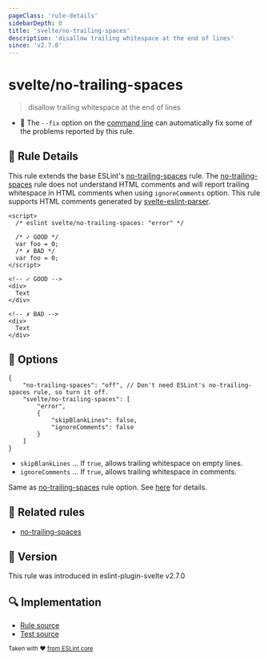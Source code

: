 ```yaml
---
pageClass: 'rule-details'
sidebarDepth: 0
title: 'svelte/no-trailing-spaces'
description: 'disallow trailing whitespace at the end of lines'
since: 'v2.7.0'
---
```


# svelte/no-trailing-spaces

> disallow trailing whitespace at the end of lines

- :wrench: The `--fix` option on the [command line](https://eslint.org/docs/user-guide/command-line-interface#fixing-problems) can automatically fix some of the problems reported by this rule.

## :book: Rule Details

This rule extends the base ESLint's [no-trailing-spaces] rule. The [no-trailing-spaces] rule does not understand HTML comments and will report trailing whitespace in HTML comments when using `ignoreComments` option.
This rule supports HTML comments generated by [svelte-eslint-parser].

[svelte-eslint-parser]: https://github.com/sveltejs/svelte-eslint-parser

<ESLintCodeBlock fix>

<!-- prettier-ignore-start -->
<!--eslint-skip-->

```svelte
<script>
  /* eslint svelte/no-trailing-spaces: "error" */

  /* ✓ GOOD */
  var foo = 0;
  /* ✗ BAD */
  var foo = 0;  
</script>

<!-- ✓ GOOD -->
<div>
  Text
</div>

<!-- ✗ BAD -->
<div>  
  Text  
</div>
```

<!-- prettier-ignore-end -->

</ESLintCodeBlock>

## :wrench: Options

```jsonc
{
	"no-trailing-spaces": "off", // Don't need ESLint's no-trailing-spaces rule, so turn it off.
	"svelte/no-trailing-spaces": [
		"error",
		{
			"skipBlankLines": false,
			"ignoreComments": false
		}
	]
}
```

- `skipBlankLines` ... If `true`, allows trailing whitespace on empty lines.
- `ignoreComments` ... If `true`, allows trailing whitespace in comments.

Same as [no-trailing-spaces] rule option. See [here](https://eslint.org/docs/rules/no-trailing-spaces#options) for details.

## :couple: Related rules

- [no-trailing-spaces]

[no-trailing-spaces]: https://eslint.org/docs/rules/no-trailing-spaces

## :rocket: Version

This rule was introduced in eslint-plugin-svelte v2.7.0

## :mag: Implementation

- [Rule source](https://github.com/sveltejs/eslint-plugin-svelte/blob/main/src/rules/no-trailing-spaces.ts)
- [Test source](https://github.com/sveltejs/eslint-plugin-svelte/blob/main/tests/src/rules/no-trailing-spaces.ts)

<sup>Taken with ❤️ [from ESLint core](https://eslint.org/docs/rules/no-trailing-spaces)</sup>

